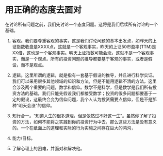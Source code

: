 # 用正确的态度去面对

在讨论所有问题之前，我们先讨论一个态度问题。这将是我们后续所有讨论的一个基础。

1. 客观。我们要尊重客观的事实，这是我们讨论问题的基本出发点，如昨天的上证指数收盘是XXXX点，这就是一个客观事实，昨天的上证50市盈率(TTM)是XX倍，这也是一个客观事实。明天上证指数可能会涨，这就不是一个客观事实，而是一个观点。所有的投资问题的推导都要基于客观的事实，或者是假设，而不是观点。

2. 逻辑。这里所谓的逻辑，就是指有一套基于假设的推导，并且进行科学实证。我们可以采用很多其他领域的知识和方法，但是不能用逻辑不清的方法。这里会涉及两个重要的问题，数学和信仰。数学不是科学，但是数学是我们所有投资方法的基础，我们只能先假设我们都接受数学；投资的很多问题都要基于一定的假设，这最终会变为信仰问题，我个人认为投资需要点信仰，但是不是那种"明天会涨"的信仰。

3. 知行合一。“知道人生的很多道理，但是依然过不好这一生”。虽然你了解了投资的方法，如何不能将之实践到你的投资行为中去，那么这些方法是没有意义的。一个在纸面上的道理和实际的行为实施之间存在巨大的鸿沟，

4. 能力/目标。

5. 了解心理上的困难，并面对和解决他。
